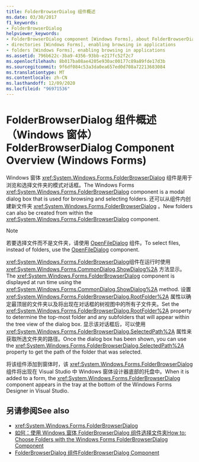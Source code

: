 ```yaml
---
title: FolderBrowserDialog 组件概述
ms.date: 03/30/2017
f1_keywords:
- FolderBrowserDialog
helpviewer_keywords:
- FolderBrowserDialog component [Windows Forms], about FolderBrowserDialog
- directories [Windows Forms], enabling browsing in applications
- folders [Windows Forms], enabling browsing in applications
ms.assetid: 796b622c-3ba9-4356-93bb-e217fc52f2c7
ms.openlocfilehash: 8b017ba08ae4205e930ac00177c89a89fde17d3b
ms.sourcegitcommit: 9f6df084c53a3da0ea657ed0d708a72213683084
ms.translationtype: MT
ms.contentlocale: zh-CN
ms.lasthandoff: 12/09/2020
ms.locfileid: "96971536"
---
```

# <a name="folderbrowserdialog-component-overview-windows-forms"></a><span data-ttu-id="6021e-102">FolderBrowserDialog 组件概述（Windows 窗体）</span><span class="sxs-lookup"><span data-stu-id="6021e-102">FolderBrowserDialog Component Overview (Windows Forms)</span></span>

<span data-ttu-id="6021e-103">Windows 窗体 <xref:System.Windows.Forms.FolderBrowserDialog> 组件是用于浏览和选择文件夹的模式对话框。</span><span class="sxs-lookup"><span data-stu-id="6021e-103">The Windows Forms <xref:System.Windows.Forms.FolderBrowserDialog> component is a modal dialog box that is used for browsing and selecting folders.</span></span> <span data-ttu-id="6021e-104">还可以从组件内创建新文件夹 <xref:System.Windows.Forms.FolderBrowserDialog> 。</span><span class="sxs-lookup"><span data-stu-id="6021e-104">New folders can also be created from within the <xref:System.Windows.Forms.FolderBrowserDialog> component.</span></span>

> [!NOTE]
> <span data-ttu-id="6021e-105">若要选择文件而不是文件夹，请使用 [OpenFileDialog](openfiledialog-component-windows-forms.md) 组件。</span><span class="sxs-lookup"><span data-stu-id="6021e-105">To select files, instead of folders, use the [OpenFileDialog](openfiledialog-component-windows-forms.md) component.</span></span>

<span data-ttu-id="6021e-106"><xref:System.Windows.Forms.FolderBrowserDialog>组件在运行时使用 <xref:System.Windows.Forms.CommonDialog.ShowDialog%2A> 方法显示。</span><span class="sxs-lookup"><span data-stu-id="6021e-106">The <xref:System.Windows.Forms.FolderBrowserDialog> component is displayed at run time using the <xref:System.Windows.Forms.CommonDialog.ShowDialog%2A> method.</span></span> <span data-ttu-id="6021e-107">设置 <xref:System.Windows.Forms.FolderBrowserDialog.RootFolder%2A> 属性以确定最顶层的文件夹以及将出现在对话框的树视图中的所有子文件夹。</span><span class="sxs-lookup"><span data-stu-id="6021e-107">Set the <xref:System.Windows.Forms.FolderBrowserDialog.RootFolder%2A> property to determine the top-most folder and any subfolders that will appear within the tree view of the dialog box.</span></span> <span data-ttu-id="6021e-108">显示该对话框后，可以使用 <xref:System.Windows.Forms.FolderBrowserDialog.SelectedPath%2A> 属性来获取所选文件夹的路径。</span><span class="sxs-lookup"><span data-stu-id="6021e-108">Once the dialog box has been shown, you can use the <xref:System.Windows.Forms.FolderBrowserDialog.SelectedPath%2A> property to get the path of the folder that was selected.</span></span>

<span data-ttu-id="6021e-109">将该组件添加到窗体时，该 <xref:System.Windows.Forms.FolderBrowserDialog> 组件将出现在 Visual Studio 中 Windows 窗体设计器底部的托盘中。</span><span class="sxs-lookup"><span data-stu-id="6021e-109">When it is added to a form, the <xref:System.Windows.Forms.FolderBrowserDialog> component appears in the tray at the bottom of the Windows Forms Designer in Visual Studio.</span></span>

## <a name="see-also"></a><span data-ttu-id="6021e-110">另请参阅</span><span class="sxs-lookup"><span data-stu-id="6021e-110">See also</span></span>

- <xref:System.Windows.Forms.FolderBrowserDialog>
- [<span data-ttu-id="6021e-111">如何：使用 Windows 窗体 FolderBrowserDialog 组件选择文件夹</span><span class="sxs-lookup"><span data-stu-id="6021e-111">How to: Choose Folders with the Windows Forms FolderBrowserDialog Component</span></span>](how-to-choose-folders-with-the-windows-forms-folderbrowserdialog-component.md)
- [<span data-ttu-id="6021e-112">FolderBrowserDialog 组件</span><span class="sxs-lookup"><span data-stu-id="6021e-112">FolderBrowserDialog Component</span></span>](folderbrowserdialog-component-windows-forms.md)
